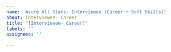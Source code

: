 ```yaml
---
name: 'Azure All Stars: Interviewee (Career + Soft Skills)'
about: Interviewee- Career
title: "[Interviewee- Career]"
labels: ''
assignees: ''

---
```



